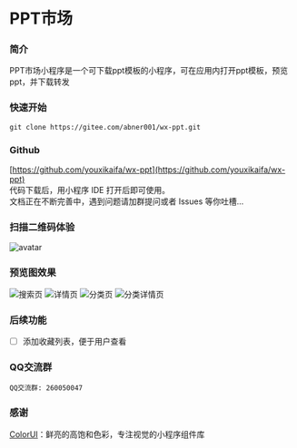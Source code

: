 # PPT市场

### 简介
PPT市场小程序是一个可下载ppt模板的小程序，可在应用内打开ppt模板，预览ppt，并下载转发

### 快速开始
```
git clone https://gitee.com/abner001/wx-ppt.git
```
### Github
[https://github.com/youxikaifa/wx-ppt](https://github.com/youxikaifa/wx-ppt)
<br />
代码下载后，用小程序 IDE 打开后即可使用。
<br />
文档正在不断完善中，遇到问题请加群提问或者 Issues 等你吐槽...

### 扫描二维码体验
![avatar](https://jin-assets.oss-cn-beijing.aliyuncs.com/wxcode/gh_c63b541cf9d4_258.jpg)

### 预览图效果
![搜索页](https://jin-assets.oss-cn-beijing.aliyuncs.com/pptpre/1874d32a8c942aae1bc9c4f42996dd5.png)
![详情页](https://jin-assets.oss-cn-beijing.aliyuncs.com/pptpre/84c831560ec3a7864200418976532f1.png)
![分类页](https://jin-assets.oss-cn-beijing.aliyuncs.com/pptpre/20a924e16c3c897f0a573b651f7868b.png)
![分类详情页](https://jin-assets.oss-cn-beijing.aliyuncs.com/pptpre/740e3c146e50336c38f066cb29ef3ae.png)

### 后续功能
- [ ] 添加收藏列表，便于用户查看

### QQ交流群
```
QQ交流群: 260050047
```
### 感谢
[ColorUI](https://github.com/weilanwl/ColorUI)：鲜亮的高饱和色彩，专注视觉的小程序组件库